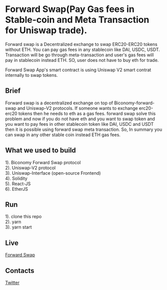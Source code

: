 # Forward Swap(Pay Gas fees in Stable-coin and Meta Transaction for Uniswap trade).

Forward swap is a Decentralized exchange to swap ERC20-ERC20 tokens without ETH.
You can pay gas fees in any stablecoin like DAI, USDC, USDT.
Transaction will be go through meta-transaction and user's gas fees will pay in stablecoin instead ETH. SO, user does not have to buy eth for trade.

Forward Swap App's smart contract is using Uniswap V2 smart contrat internally to swap tokens.

## Brief

Forward swap is a decentralized exchange on top of Biconomy-forward-swap and Uniswap-V2 protocols. If someone wants to exchange erc20-erc20 tokens then he needs to eth as a gas fees. forward swap solve this problem and now if you do not have eth and you want to swap token and you want to pay fees in other stablecoin token like DAI, USDC and USDT then it is possible using forward swap meta transaction. So, In summary you can swap in any other stable coin instead ETH gas fees.

## What we used to build

1). Biconomy Forward Swap protocol  
2). Uniswap-V2 protocol  
3). Uniswap-Interface (open-source Frontend)  
4). Solidity  
5). React-JS  
6). EtherJS  

## Run

1). clone this repo  
2). yarn  
3). yarn start

## Live

[Forward Swap](https://forwardswap.io)

## Contacts

[Twitter](https://twitter.com/RadadiyaSunny)
